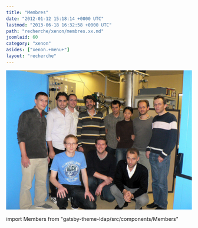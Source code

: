 ```yaml
---
title: "Membres"
date: "2012-01-12 15:18:14 +0000 UTC"
lastmod: "2013-06-18 16:32:58 +0000 UTC"
path: "recherche/xenon/membres.xx.md"
joomlaid: 60
category: "xenon"
asides: ["xenon.+menu+"]
layout: "recherche"
---
```

![Photo Xenon Group](images/PhotoXenonGroup.jpg)

  


import Members from "gatsby-theme-ldap/src/components/Members"

<Members group="xenon" />


